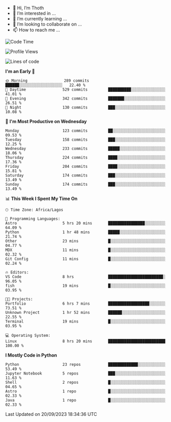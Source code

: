 <!---
thoth2357/thoth2357 is a ✨ special ✨ repository because its `README.md` (this file) appears on your GitHub profile.
You can click the Preview link to take a look at your changes.
--->

- 👋 Hi, I’m Thoth
- 👀 I’m interested in ...
- 🌱 I’m currently learning ...
- 💞️ I’m looking to collaborate on ...
- 📫 How to reach me ...




<!--START_SECTION:waka-->
![Code Time](http://img.shields.io/badge/Code%20Time-2%2C282%20hrs%2038%20mins-blue)

![Profile Views](http://img.shields.io/badge/Profile%20Views-0-blue)

![Lines of code](https://img.shields.io/badge/From%20Hello%20World%20I%27ve%20Written-29.8%20million%20lines%20of%20code-blue)

**I'm an Early 🐤** 

```text
🌞 Morning                289 commits         ██████░░░░░░░░░░░░░░░░░░░   22.40 % 
🌆 Daytime                529 commits         ██████████░░░░░░░░░░░░░░░   41.01 % 
🌃 Evening                342 commits         ███████░░░░░░░░░░░░░░░░░░   26.51 % 
🌙 Night                  130 commits         ███░░░░░░░░░░░░░░░░░░░░░░   10.08 % 
```
📅 **I'm Most Productive on Wednesday** 

```text
Monday                   123 commits         ██░░░░░░░░░░░░░░░░░░░░░░░   09.53 % 
Tuesday                  158 commits         ███░░░░░░░░░░░░░░░░░░░░░░   12.25 % 
Wednesday                233 commits         █████░░░░░░░░░░░░░░░░░░░░   18.06 % 
Thursday                 224 commits         ████░░░░░░░░░░░░░░░░░░░░░   17.36 % 
Friday                   204 commits         ████░░░░░░░░░░░░░░░░░░░░░   15.81 % 
Saturday                 174 commits         ███░░░░░░░░░░░░░░░░░░░░░░   13.49 % 
Sunday                   174 commits         ███░░░░░░░░░░░░░░░░░░░░░░   13.49 % 
```


📊 **This Week I Spent My Time On** 

```text
🕑︎ Time Zone: Africa/Lagos

💬 Programming Languages: 
Astro                    5 hrs 20 mins       ████████████████░░░░░░░░░   64.09 % 
Python                   1 hr 48 mins        █████░░░░░░░░░░░░░░░░░░░░   21.74 % 
Other                    23 mins             █░░░░░░░░░░░░░░░░░░░░░░░░   04.77 % 
MDX                      11 mins             █░░░░░░░░░░░░░░░░░░░░░░░░   02.32 % 
Git Config               11 mins             █░░░░░░░░░░░░░░░░░░░░░░░░   02.24 % 

🔥 Editors: 
VS Code                  8 hrs               ████████████████████████░   96.05 % 
fish                     19 mins             █░░░░░░░░░░░░░░░░░░░░░░░░   03.95 % 

🐱‍💻 Projects: 
Portfolio                6 hrs 7 mins        ██████████████████░░░░░░░   73.51 % 
Unknown Project          1 hr 52 mins        ██████░░░░░░░░░░░░░░░░░░░   22.55 % 
Terminal                 19 mins             █░░░░░░░░░░░░░░░░░░░░░░░░   03.95 % 

💻 Operating System: 
Linux                    8 hrs 20 mins       █████████████████████████   100.00 % 
```

**I Mostly Code in Python** 

```text
Python                   23 repos            █████████████░░░░░░░░░░░░   53.49 % 
Jupyter Notebook         5 repos             ███░░░░░░░░░░░░░░░░░░░░░░   11.63 % 
Shell                    2 repos             █░░░░░░░░░░░░░░░░░░░░░░░░   04.65 % 
Astro                    1 repo              █░░░░░░░░░░░░░░░░░░░░░░░░   02.33 % 
Java                     1 repo              █░░░░░░░░░░░░░░░░░░░░░░░░   02.33 % 
```




 Last Updated on 20/09/2023 18:34:36 UTC
<!--END_SECTION:waka-->
<!--![](http://github-profile-summary-cards.vercel.app/api/cards/profile-details?username=thoth2357&theme=2077)

![](http://github-profile-summary-cards.vercel.app/api/cards/stats?username=thoth2357&theme=2077)![](http://github-profile-summary-cards.vercel.app/api/cards/productive-time?username=thoth2357&theme=2077&utcOffset=8) -->
